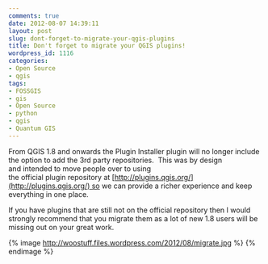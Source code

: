 ```yaml
---
comments: true
date: 2012-08-07 14:39:11
layout: post
slug: dont-forget-to-migrate-your-qgis-plugins
title: Don't forget to migrate your QGIS plugins!
wordpress_id: 1116
categories:
- Open Source
- qgis
tags:
- FOSSGIS
- gis
- Open Source
- python
- qgis
- Quantum GIS
---
```


From QGIS 1.8 and onwards the Plugin Installer plugin will no longer include the option to add the 3rd party repositories.  This was by design and intended to move people over to using the official plugin repository at [http://plugins.qgis.org/](http://plugins.qgis.org/) so we can provide a richer experience and keep everything in one place.

If you have plugins that are still not on the official repository then I would strongly recommend that you migrate them as a lot of new 1.8 users will be missing out on your great work.

{% image http://woostuff.files.wordpress.com/2012/08/migrate.jpg %}
{% endimage %}
